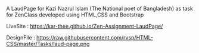A LaudPage for Kazi Nazrul Islam (The National poet of Bangladesh) as task for ZenClass developed using HTML,CSS and Bootstrap

LiveSite : https://kar-thee.github.io/Zen-Assignment-LaudPage/

DesignFile : https://raw.githubusercontent.com/rvsp/HTML-CSS/master/Tasks/laud-page.png
